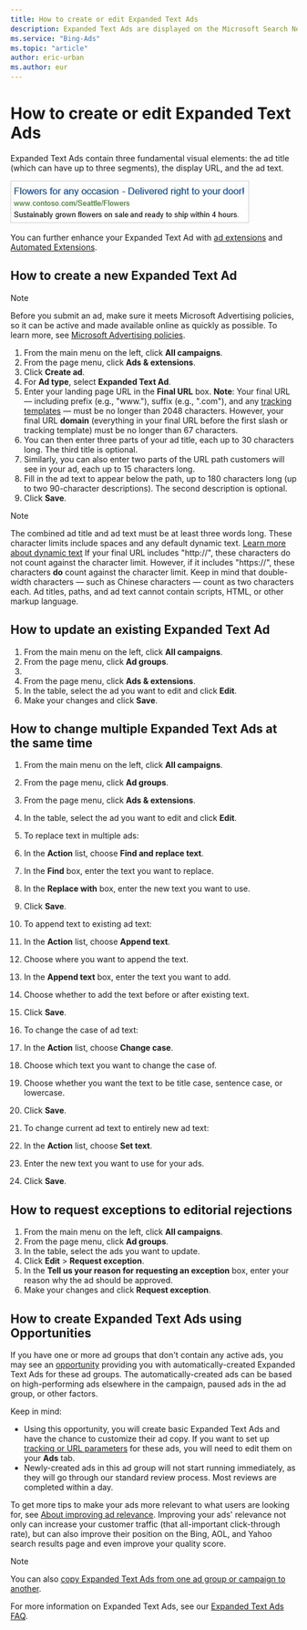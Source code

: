 ```yaml
---
title: How to create or edit Expanded Text Ads
description: Expanded Text Ads are displayed on the Microsoft Search Network on computers, tablets, and smartphones. To help make editing text ads easier, you can make changes to multiple text ads at the same time.
ms.service: "Bing-Ads"
ms.topic: "article"
author: eric-urban
ms.author: eur
---
```


# How to create or edit Expanded Text Ads

Expanded Text Ads contain three fundamental visual elements: the ad title (which can have up to three segments), the display URL, and the ad text.

![An example of an Expanded Text Ad.](../images/BA_Misc_ExpandedTextAd.jpg)

You can further enhance your Expanded Text Ad with [ad extensions](./hlp_BA_CONC_AboutAdExtensions.md) and [Automated Extensions](./hlp_BA_CONC_AutomatedExtensions.md).

## How to create a new Expanded Text Ad
> [!NOTE]
> Before you submit an ad, make sure it meets Microsoft Advertising policies, so it can be active and made available online as quickly as possible. To learn more, see [Microsoft Advertising policies](./hlp_BA_CONC_EditorialGuidelines.md).

1. From the main menu on the left, click **All campaigns**.
1. From the page menu, click **Ads &amp; extensions**.
1. Click **Create ad**.
1. For **Ad type**, select **Expanded Text Ad**.
1. Enter your landing page URL in the **Final URL** box. **Note**: Your final URL — including prefix (e.g., "www."), suffix (e.g., ".com"), and any [tracking templates](./hlp_BA_CONC_GoogleAnalytics.md)&nbsp;— must be no longer than 2048 characters. However, your final URL **domain** (everything in your final URL before the first slash or tracking template) must be no longer than 67 characters.
1. You can then enter three parts of your ad title, each up to 30 characters long. The third title is optional.
1. Similarly, you can also enter two parts of the URL path customers will see in your ad, each up to 15 characters long.
1. Fill in the ad text to appear below the path, up to 180 characters long (up to two 90-character descriptions). The second description is optional.
1. Click **Save**.

> [!NOTE]
> The combined ad title and ad text must be at least three words long.
> These character limits include spaces and any default dynamic text.  [Learn more about dynamic text](./hlp_BA_CONC_AboutParameters.md)
> If your final URL includes "http://", these characters do not count against the character limit. However, if it includes "https://", these characters **do** count against the character limit.
> Keep in mind that double-width characters — such as Chinese characters — count as two characters each.
> Ad titles, paths, and ad text cannot contain scripts, HTML, or other markup language.

## How to update an existing Expanded Text Ad
1. From the main menu on the left, click **All campaigns**.
1. From the page menu, click **Ad groups**.
1. 
1. From the page menu, click **Ads &amp; extensions**.
1. In the table, select the ad you want to edit and click **Edit**.
1. Make your changes and click **Save**.

## How to change multiple Expanded Text Ads at the same time
1. From the main menu on the left, click **All campaigns**.
1. From the page menu, click **Ad groups**.
1. From the page menu, click **Ads &amp; extensions**.
1. In the table, select the ad you want to edit and click **Edit**.
1. To replace text in multiple ads:
  1. In the **Action** list, choose **Find and replace text**.
  1. In the **Find** box, enter the text you want to replace.
  1. In the **Replace with** box, enter the new text you want to use.
  1. Click **Save**.

1. To append text to existing ad text:
  1. In the **Action** list, choose **Append text**.
  1. Choose where you want to append the text.
  1. In the **Append text** box, enter the text you want to add.
  1. Choose whether to add the text before or after existing text.
  1. Click **Save**.

1. To change the case of ad text:
  1. In the **Action** list, choose **Change case**.
  1. Choose which text you want to change the case of.
  1. Choose whether you want the text to be title case, sentence case, or lowercase.
  1. Click **Save**.

1. To change current ad text to entirely new ad text:
  1. In the **Action** list, choose **Set text**.
  1. Enter the new text you want to use for your ads.
  1. Click **Save**.

## How to request exceptions to editorial rejections
1. From the main menu on the left, click **All campaigns**.
1. From the page menu, click **Ad groups**.
1. In the table, select the ads you want to update.
1. Click **Edit** > **Request exception**.
1. In the **Tell us your reason for requesting an exception** box, enter your reason why the ad should be approved.
1. Make your changes and click **Request exception**.

## How to create Expanded Text Ads using Opportunities
If you have one or more ad groups that don't contain any active ads, you may see an [opportunity](./hlp_BA_CONC_OpportunitiesV2.md) providing you with automatically-created Expanded Text Ads for these ad groups. The automatically-created ads can be based on high-performing ads elsewhere in the campaign, paused ads in the ad group, or other factors.

Keep in mind:
- Using this opportunity, you will create basic Expanded Text Ads and have the chance to customize their ad copy. If you want to set up [tracking or URL parameters](./hlp_BA_PROC_UETv2MobileApp.md) for these ads, you will need to edit them on your **Ads** tab.
- Newly-created ads in this ad group will not start running immediately, as they will go through our standard review process. Most reviews are completed within a day.

To get more tips to make your ads more relevant to what users are looking for, see [About improving ad relevance](./hlp_BA_CONC_AboutIncreasingAdRelevance.md). Improving your ads' relevance not only can increase your customer traffic (that all-important click-through rate), but can also improve their position on the Bing, AOL, and Yahoo search results page and even improve your quality score.

> [!NOTE]
> You can also [copy Expanded Text Ads from one ad group or campaign to another](./hlp_BA_PROC_CopyPaste.md).

For more information on Expanded Text Ads, see our [Expanded Text Ads FAQ](./hlp_BA_CONC_EXTA_FAQ.md).


